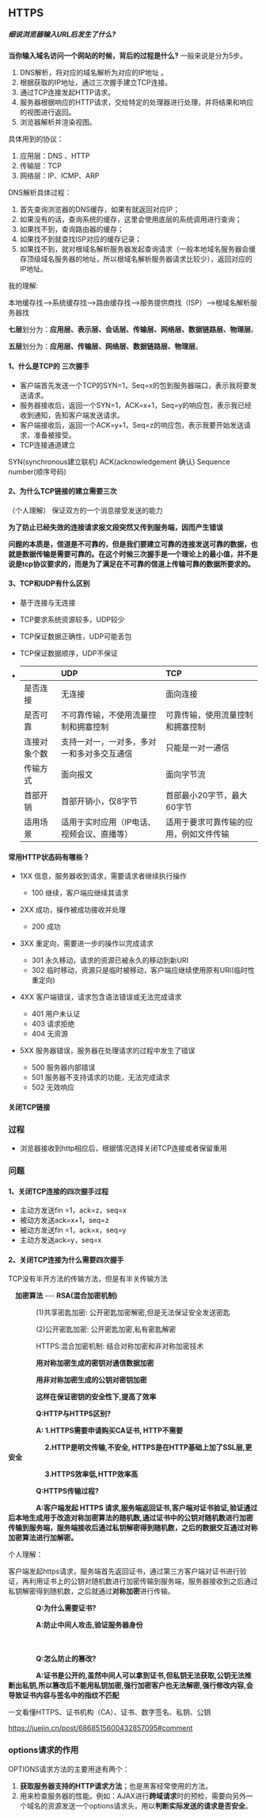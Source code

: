 ## HTTPS

##### 细说浏览器输入URL后发生了什么?





**当你输入域名访问一个网站的时候，背后的过程是什么?**
一般来说是分为5步。

1. DNS解析，将对应的域名解析为对应的IP地址 。
2. 根据获取的IP地址，通过三次握手建立TCP连接。
3. 通过TCP连接发起HTTP请求。
4. 服务器根据响应的HTTP请求，交给特定的处理器进行处理，并将结果和响应的视图进行返回。
5. 浏览器解析并渲染视图。

具体用到的协议：

1. 应用层：DNS 、HTTP
2. 传输层：TCP
3. 网络层：IP、ICMP、ARP

DNS解析具体过程：

1. 首先查询浏览器的DNS缓存，如果有就返回对应IP；
2. 如果没有的话，查询系统的缓存，这里会使用底层的系统调用进行查询；
3. 如果找不到，查询路由器的缓存；
4. 如果找不到就查找ISP对应的缓存记录；
5. 如果找不到，就对根域名解析服务器发起查询请求（一般本地域名服务器会缓存顶级域名服务器的地址，所以根域名解析服务器请求比较少），返回对应的IP地址。



我的理解:

本地缓存找——>系统缓存找——>路由缓存找——>服务提供商找（ISP）——>根域名解析服务器找



**七层**划分为：**应用层、表示层、会话层、传输层、网络层、数据链路层、物理层**。

**五层**划分为：**应用层、传输层、网络层、数据链路层、物理层**。





#### 1、什么是TCP的 三次握手

- 客户端首先发送一个TCP的SYN=1，Seq=x的包到服务器端口，表示我将要发送请求。
- 服务器接收后，返回一个SYN=1，ACK=x+1，Seq=y的响应包，表示我已经收到通知，告知客户端发送请求。
- 客户端接收后，返回一个ACK=y+1，Seq=z的响应包，表示我要开始发送请求，准备被接受。
- TCP连接通道建立



SYN(synchronous建立联机)   ACK(acknowledgement 确认)   Sequence number(顺序号码)



#### 2、为什么TCP链接的建立需要三次

（个人理解） 保证双方的一个消息接受发送的能力

**为了防止已经失效的连接请求报文段突然又传到服务端，因而产生错误**

**问题的本质是，信道是不可靠的，但是我们要建立可靠的连接发送可靠的数据，也就是数据传输是需要可靠的。在这个时候三次握手是一个理论上的最小值，并不是说是tcp协议要求的，而是为了满足在不可靠的信道上传输可靠的数据所要求的。**

#### 3、TCP和UDP有什么区别

- 基于连接与无连接

- TCP要求系统资源较多，UDP较少

- TCP保证数据正确性，UDP可能丢包

- TCP保证数据顺序，UDP不保证

- |              | UDP                                        | TCP                                    |
  | :----------- | :----------------------------------------- | :------------------------------------- |
  | 是否连接     | 无连接                                     | 面向连接                               |
  | 是否可靠     | 不可靠传输，不使用流量控制和拥塞控制       | 可靠传输，使用流量控制和拥塞控制       |
  | 连接对象个数 | 支持一对一，一对多，多对一和多对多交互通信 | 只能是一对一通信                       |
  | 传输方式     | 面向报文                                   | 面向字节流                             |
  | 首部开销     | 首部开销小，仅8字节                        | 首部最小20字节，最大60字节             |
  | 适用场景     | 适用于实时应用（IP电话、视频会议、直播等） | 适用于要求可靠传输的应用，例如文件传输 |



#### 常用HTTP状态码有哪些？

- 1XX 信息，服务器收到请求，需要请求者继续执行操作

  - 100 继续，客户端应继续其请求

- 2XX 成功，操作被成功接收并处理

  - 200 成功

- 3XX 重定向，需要进一步的操作以完成请求

  - 301 永久移动，请求的资源已被永久的移动到新URI
  - 302 临时移动，资源只是临时被移动，客户端应继续使用原有URI(临时性重定向)

- 4XX 客户端错误，请求包含语法错误或无法完成请求

  - 401 用户未认证
  - 403 请求拒绝
  - 404 无资源

- 5XX 服务器错误，服务器在处理请求的过程中发生了错误

  - 500 服务器内部错误
  - 501 服务器不支持请求的功能，无法完成请求
  - 502 无效响应

  

#### 关闭TCP链接

### 过程

- 浏览器接收到http相应后，根据情况选择关闭TCP连接或者保留重用

### 问题

#### 1、关闭TCP连接的四次握手过程

- 主动方发送fin =1，ack=z，seq=x
- 被动方发送ack=x+1，seq=z
- 被动方发送fin =1，ack=x，seq=y
- 主动方发送ack=y，seq=x

#### 2、关闭TCP连接为什么需要四次握手

TCP没有半开方法的传输方法，但是有半关传输方法



　**加密算法** --- **RSA(混合加密机制)**

　　　　(1)共享密匙加密: 公开密匙加密解密,但是无法保证安全发送密匙

　　　　(2)公开密匙加密: 公开密匙加密,私有密匙解密

　　　　HTTPS:混合加密机制: 结合对称加密和非对称加密技术

　　　　**用对称加密生成的密钥对通信数据加密**

　　　　**用非对称加密生成的公钥对密钥加密**

　　　　**这样在保证密钥的安全性下,提高了效率**

　　　　**Q:HTTP与HTTPS区别?**

　　　　**A: 1.HTTPS需要申请购买CA证书, HTTP不需要**

　　　　　 **2.HTTP是明文传输,不安全, HTTPS是在HTTP基础上加了SSL层,更安全**

　　　　　 **3.HTTPS效率低,HTTP效率高**

 

　　　　**Q:HTTPS传输过程?**

　　　　**A:客户端发起 HTTPS 请求,服务端返回证书,客户端对证书验证,验证通过后本地生成用于改造对称加密算法的随机数,通过证书中的公钥对随机数进行加密传输到服务端，服务端接收后通过私钥解密得到随机数，之后的数据交互通过对称加密算法进行加解密。**



个人理解：

客户端发起https请求，服务端首先返回证书，通过第三方客户端对证书进行验证，再利用证书上的公钥对随机数进行加密传输到服务端，服务器接收到之后通过私钥解密得到随机数，之后就通过**对称加密**进行传输。

 

　　　　**Q:为什么需要证书?**

　　　　**A:防止中间人攻击,验证服务器身份**

　　　

　　　　**Q:怎么防止的篡改?**

　　　　**A:证书是公开的,虽然中间人可以拿到证书,但私钥无法获取,公钥无法推断出私钥,所以篡改后不能用私钥加密,强行加密客户也无法解密,强行修改内容,会导致证书内容与签名中的指纹不匹配**



一文看懂HTTPS、证书机构（CA）、证书、数字签名、私钥、公钥

https://juejin.cn/post/6868515600432857095#comment





### options请求的作用

OPTIONS请求方法的主要用途有两个：

1. **获取服务器支持的HTTP请求方法**；也是黑客经常使用的方法。
2. 用来检查服务器的性能。例如：AJAX进行**跨域请求**时的预检，需要向另外一个域名的资源发送一个options请求头，用以**判断实际发送的请求是否安全**。

